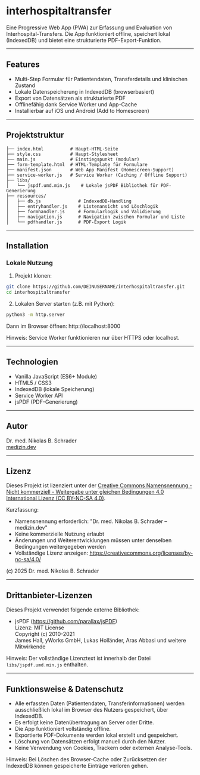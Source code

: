 # interhospitaltransfer

Eine Progressive Web App (PWA) zur Erfassung und Evaluation von Interhospital-Transfers.
Die App funktioniert offline, speichert lokal (IndexedDB) und bietet eine strukturierte PDF-Export-Funktion.

---

## Features

- Multi-Step Formular für Patientendaten, Transferdetails und klinischen Zustand
- Lokale Datenspeicherung in IndexedDB (browserbasiert)
- Export von Datensätzen als strukturierte PDF
- Offlinefähig dank Service Worker und App-Cache
- Installierbar auf iOS und Android (Add to Homescreen)

---

## Projektstruktur

```
├── index.html          # Haupt-HTML-Seite
├── style.css           # Haupt-Stylesheet
├── main.js             # Einstiegspunkt (modular)
├── form-template.html  # HTML-Template für Formulare
├── manifest.json       # Web App Manifest (Homescreen-Support)
├── service-worker.js   # Service Worker (Caching / Offline Support)
├── libs/
│   └── jspdf.umd.min.js    # Lokale jsPDF Bibliothek für PDF-Generierung
├── ressources/
│   ├── db.js              # IndexedDB-Handling
│   ├── entryhandler.js    # Listenansicht und Löschlogik
│   ├── formhandler.js     # Formularlogik und Validierung
│   ├── navigation.js      # Navigation zwischen Formular und Liste
│   └── pdfhandler.js      # PDF-Export Logik
```

---

## Installation

### Lokale Nutzung

1. Projekt klonen:

```bash
git clone https://github.com/DEINUSERNAME/interhospitaltransfer.git
cd interhospitaltransfer
```

2. Lokalen Server starten (z.B. mit Python):

```bash
python3 -m http.server
```

Dann im Browser öffnen: http://localhost:8000

Hinweis: Service Worker funktionieren nur über HTTPS oder localhost.

---

## Technologien

- Vanilla JavaScript (ES6+ Module)
- HTML5 / CSS3
- IndexedDB (lokale Speicherung)
- Service Worker API
- jsPDF (PDF-Generierung)

---

## Autor

Dr. med. Nikolas B. Schrader  
[medizin.dev](https://www.medizin.dev)

---

## Lizenz

Dieses Projekt ist lizenziert unter der [Creative Commons Namensnennung - Nicht kommerziell - Weitergabe unter gleichen Bedingungen 4.0 International Lizenz (CC BY-NC-SA 4.0)](https://creativecommons.org/licenses/by-nc-sa/4.0/).

Kurzfassung:
- Namensnennung erforderlich: "Dr. med. Nikolas B. Schrader – medizin.dev"
- Keine kommerzielle Nutzung erlaubt
- Änderungen und Weiterentwicklungen müssen unter denselben Bedingungen weitergegeben werden
- Vollständige Lizenz anzeigen: https://creativecommons.org/licenses/by-nc-sa/4.0/

(c) 2025 Dr. med. Nikolas B. Schrader

---

## Drittanbieter-Lizenzen

Dieses Projekt verwendet folgende externe Bibliothek:

- jsPDF (https://github.com/parallax/jsPDF)  
  Lizenz: MIT License  
  Copyright (c) 2010-2021  
  James Hall, yWorks GmbH, Lukas Holländer, Aras Abbasi und weitere Mitwirkende

Hinweis: Der vollständige Lizenztext ist innerhalb der Datei `libs/jspdf.umd.min.js` enthalten.

---

## Funktionsweise & Datenschutz

- Alle erfassten Daten (Patientendaten, Transferinformationen) werden ausschließlich lokal im Browser des Nutzers gespeichert, über IndexedDB.
- Es erfolgt keine Datenübertragung an Server oder Dritte.
- Die App funktioniert vollständig offline.
- Exportierte PDF-Dokumente werden lokal erstellt und gespeichert.
- Löschung von Datensätzen erfolgt manuell durch den Nutzer.
- Keine Verwendung von Cookies, Trackern oder externen Analyse-Tools.

Hinweis: Bei Löschen des Browser-Cache oder Zurücksetzen der IndexedDB können gespeicherte Einträge verloren gehen.
